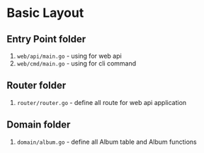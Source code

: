 # Basic Layout

## Entry Point folder

1. `web/api/main.go` - using for web api
1. `web/cmd/main.go` - using for cli command

## Router folder

1. `router/router.go` - define all route for web api application

## Domain folder

1. `domain/album.go` - define all Album table and Album functions
